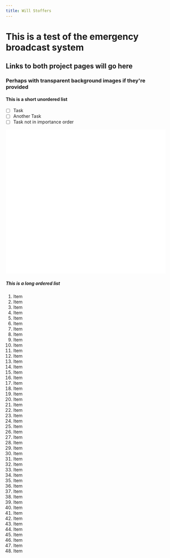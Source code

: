 ```yaml
---
title: Will Stoffers
---
```


# This is a test of the emergency broadcast system

## Links to both project pages will go here

### Perhaps with transparent background images if they're provided

#### This is a short unordered list

- [ ]  Task
- [ ]   Another Task
- [ ]    Task not in importance order

![Testing Image](https://raw.githubusercontent.com/wstoffers/wstoffers.github.io/main/assets/images/white-silhouette.png)

##### This is a long ordered list

1. Item
1. Item
1. Item
1. Item
1. Item
1. Item
1. Item
1. Item
1. Item
1. Item
1. Item
1. Item
1. Item
1. Item
1. Item
1. Item
1. Item
1. Item
1. Item
1. Item
1. Item
1. Item
1. Item
1. Item
1. Item
1. Item
1. Item
1. Item
1. Item
1. Item
1. Item
1. Item
1. Item
1. Item
1. Item
1. Item
1. Item
1. Item
1. Item
1. Item
1. Item
1. Item
1. Item
1. Item
1. Item
1. Item
1. Item
1. Item